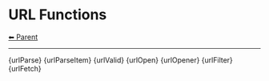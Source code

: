 # URL Functions

<!-- TEMPLATE header 2 -->
[⬅ Parent ](../)
<hr />

{urlParse}
{urlParseItem}
{urlValid}
{urlOpen}
{urlOpener}
{urlFilter}
{urlFetch}
